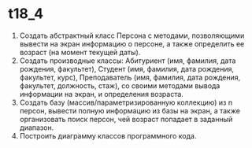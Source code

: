 # t18_4
  1. Создать абстрактный класс Персона с методами, позволяющими вывести на экран информацию о персоне, а также определить ее возраст (на момент текущей даты). 
  2. Создать производные классы: Абитуриент (имя, фамилия, дата рождения, факультет), Студент (имя, фамилия, дата рождения, факультет, курс), Преподаватель (имя, фамилия, дата рождения, факультет, должность, стаж), со своими методами вывода информации на экран, и определения возраста. 
  3. Создать базу (массив/параметризированную коллекцию) из n персон, вывести полную информацию из базы на экран, а также организовать поиск персон, чей возраст попадает в заданный диапазон.
  4. Построить диаграмму классов программного кода.

